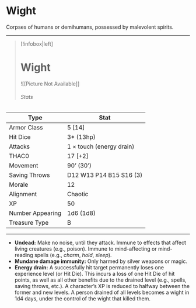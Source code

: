 # Wight

Corpses of humans or demihumans, possessed by malevolent spirits.

------
> [!infobox|left] 
>  # Wight
>  ![[Picture Not Available]] 
>  ###### Stats 
| Type                    | Stat        |
| ---------------- | ------------------------------ | 
| Armor Class     | 5 [14]                   |
| Hit Dice         | 3* (13hp)                |
| Attacks          | 1 × touch (energy drain) |
| THAC0            | 17 [+2]                  |
| Movement         | 90’ (30’)                |
| Saving Throws    | D12 W13 P14 B15 S16 (3)  |
| Morale           | 12                       |
| Alignment        | Chaotic                  |
| XP               | 50                       |
| Number Appearing | 1d6 (1d8)                |
| Treasure Type    | B                        |

------

- **Undead:** Make no noise, until they attack. Immune to effects that affect living creatures (e.g., poison). Immune to mind-affecting or mind-reading spells (e.g., *charm*, *hold*, *sleep*).
- **Mundane damage immunity:** Only harmed by silver weapons or magic.
- **Energy drain:** A successfully hit target permanently loses one experience level (or Hit Die). This incurs a loss of one Hit Die of hit points, as well as all other benefits due to the drained level (e.g., spells, saving throws, etc.). A character’s XP is reduced to halfway between the former and new levels. A person drained of all levels becomes a wight in 1d4 days, under the control of the wight that killed them.